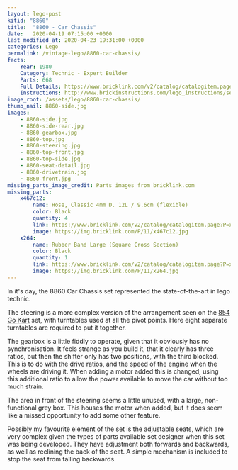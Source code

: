 ```yaml
---
layout: lego-post
kitid: "8860"
title:  "8860 - Car Chassis"
date:   2020-04-19 07:15:00 +0000
last_modified_at: 2020-04-23 19:31:00 +0000
categories: Lego
permalink: /vintage-lego/8860-car-chassis/
facts:    
    Year: 1980
    Category: Technic - Expert Builder
    Parts: 668
    Full Details: https://www.bricklink.com/v2/catalog/catalogitem.page?S=8860-1#T=I
    Instructions: http://www.brickinstructions.com/lego_instructions/set/8860/Car_Chassis
image_root: /assets/lego/8860-car-chassis/
thumb_nail: 8860-side.jpg
images:
    - 8860-side.jpg
    - 8860-side-rear.jpg
    - 8860-gearbox.jpg
    - 8860-top.jpg
    - 8860-steering.jpg
    - 8860-top-front.jpg
    - 8860-top-side.jpg
    - 8860-seat-detail.jpg
    - 8860-drivetrain.jpg
    - 8860-front.jpg
missing_parts_image_credit: Parts images from bricklink.com
missing_parts:
    x467c12:
        name: Hose, Classic 4mm D. 12L / 9.6cm (flexible)
        color: Black
        quantity: 4
        link: https://www.bricklink.com/v2/catalog/catalogitem.page?P=x467c12&idColor=11
        image: https://img.bricklink.com/P/11/x467c12.jpg
    x264: 
        name: Rubber Band Large (Square Cross Section)
        color: Black
        quantity: 1
        link: https://www.bricklink.com/v2/catalog/catalogitem.page?P=x264&idColor=11
        image: https://img.bricklink.com/P/11/x264.jpg            
---
```


In it's day, the 8860 Car Chassis set represented the state-of-the-art in lego technic. 

The steering is a more complex version of the arrangement seen on the [854 Go Kart](/vintage-lego/854-go-kart/) set, with turntables used at all the pivot points. Here eight separate turntables are required to put it together.

The gearbox is a little fiddly to operate, given that it obviously has no synchronisation. It feels strange as you build it, that it clearly has three ratios, but then the shifter only has two positions, with the third blocked. This is to do with the drive ratios, and the speed of the engine when the wheels are driving it. When adding a motor added this is changed, using this additional ratio to allow the power available to move the car without too much strain.

The area in front of the steering seems a little unused, with a large, non-functional grey box. This houses the motor when added, but it does seem like a missed opportunity to add some other feature.

Possibly my favourite element of the set is the adjustable seats, which are very complex given the types of parts available  set designer when this set was being developed. They have adjustment both forwards and backwards, as well as reclining the back of the seat.  A simple mechanism is included to stop the seat from falling backwards.